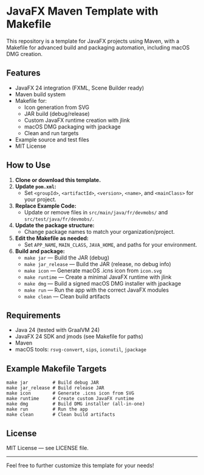 # JavaFX Maven Template with Makefile

This repository is a template for JavaFX projects using Maven, with a Makefile for advanced build and packaging automation, including macOS DMG creation.

## Features
- JavaFX 24 integration (FXML, Scene Builder ready)
- Maven build system
- Makefile for:
  - Icon generation from SVG
  - JAR build (debug/release)
  - Custom JavaFX runtime creation with jlink
  - macOS DMG packaging with jpackage
  - Clean and run targets
- Example source and test files
- MIT License

## How to Use

1. **Clone or download this template.**
2. **Update `pom.xml`:**
   - Set `<groupId>`, `<artifactId>`, `<version>`, `<name>`, and `<mainClass>` for your project.
3. **Replace Example Code:**
   - Update or remove files in `src/main/java/fr/devmobs/` and `src/test/java/fr/devmobs/`.
4. **Update the package structure:**
   - Change package names to match your organization/project.
5. **Edit the Makefile as needed:**
   - Set `APP_NAME`, `MAIN_CLASS`, `JAVA_HOME`, and paths for your environment.
6. **Build and package:**
   - `make jar` — Build the JAR (debug)
   - `make jar_release` — Build the JAR (release, no debug info)
   - `make icon` — Generate macOS .icns icon from `icon.svg`
   - `make runtime` — Create a minimal JavaFX runtime with jlink
   - `make dmg` — Build a signed macOS DMG installer with jpackage
   - `make run` — Run the app with the correct JavaFX modules
   - `make clean` — Clean build artifacts

## Requirements
- Java 24 (tested with GraalVM 24)
- JavaFX 24 SDK and jmods (see Makefile for paths)
- Maven
- macOS tools: `rsvg-convert`, `sips`, `iconutil`, `jpackage`

## Example Makefile Targets
```
make jar         # Build debug JAR
make jar_release # Build release JAR
make icon        # Generate .icns icon from SVG
make runtime     # Create custom JavaFX runtime
make dmg         # Build DMG installer (all-in-one)
make run         # Run the app
make clean       # Clean build artifacts
```

## License
MIT License — see LICENSE file.

---

Feel free to further customize this template for your needs!
